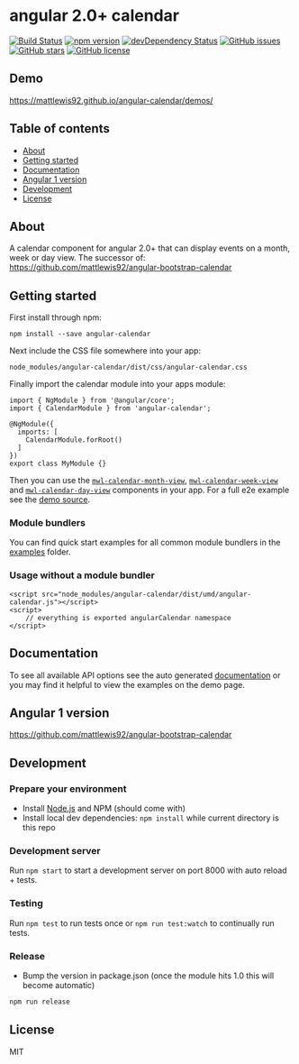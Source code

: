 # angular 2.0+ calendar
[![Build Status](https://travis-ci.org/mattlewis92/angular-calendar.svg?branch=master)](https://travis-ci.org/mattlewis92/angular-calendar)
[![npm version](https://badge.fury.io/js/angular-calendar.svg)](http://badge.fury.io/js/angular-calendar)
[![devDependency Status](https://david-dm.org/mattlewis92/angular-calendar/dev-status.svg)](https://david-dm.org/mattlewis92/angular-calendar?type=dev)
[![GitHub issues](https://img.shields.io/github/issues/mattlewis92/angular-calendar.svg)](https://github.com/mattlewis92/angular-calendar/issues)
[![GitHub stars](https://img.shields.io/github/stars/mattlewis92/angular-calendar.svg)](https://github.com/mattlewis92/angular-calendar/stargazers)
[![GitHub license](https://img.shields.io/badge/license-MIT-blue.svg)](https://raw.githubusercontent.com/mattlewis92/angular-calendar/master/LICENSE)

## Demo
https://mattlewis92.github.io/angular-calendar/demos/

## Table of contents

- [About](#about)
- [Getting started](#getting-started)
- [Documentation](#documentation)
- [Angular 1 version](#angular-1-version)
- [Development](#development)
- [License](#licence)

## About

A calendar component for angular 2.0+ that can display events on a month, week or day view. The successor of: https://github.com/mattlewis92/angular-bootstrap-calendar

## Getting started

First install through npm:
```
npm install --save angular-calendar
```

Next include the CSS file somewhere into your app:
```
node_modules/angular-calendar/dist/css/angular-calendar.css
```

Finally import the calendar module into your apps module:
```
import { NgModule } from '@angular/core';
import { CalendarModule } from 'angular-calendar';

@NgModule({
  imports: [
    CalendarModule.forRoot()
  ]
})
export class MyModule {}
```

Then you can use the [`mwl-calendar-month-view`](https://mattlewis92.github.io/angular-calendar/docs/classes/calendarmonthviewcomponent.html), [`mwl-calendar-week-view`](https://mattlewis92.github.io/angular-calendar/docs/classes/calendarweekviewcomponent.html) and [`mwl-calendar-day-view`](https://mattlewis92.github.io/angular-calendar/docs/classes/calendardayviewcomponent.html) components in your app. For a full e2e example see the [demo source](https://github.com/mattlewis92/angular-calendar/blob/master/demos). 

### Module bundlers

You can find quick start examples for all common module bundlers in the [examples](https://github.com/mattlewis92/angular-calendar/tree/master/build-tool-examples) folder.

### Usage without a module bundler
```
<script src="node_modules/angular-calendar/dist/umd/angular-calendar.js"></script>
<script>
    // everything is exported angularCalendar namespace
</script>
```

## Documentation
To see all available API options see the auto generated [documentation](https://mattlewis92.github.io/angular-calendar/docs/) or you may find it helpful to view the examples on the demo page.

## Angular 1 version
https://github.com/mattlewis92/angular-bootstrap-calendar

## Development

### Prepare your environment
* Install [Node.js](http://nodejs.org/) and NPM (should come with)
* Install local dev dependencies: `npm install` while current directory is this repo

### Development server
Run `npm start` to start a development server on port 8000 with auto reload + tests.

### Testing
Run `npm test` to run tests once or `npm run test:watch` to continually run tests.

### Release
* Bump the version in package.json (once the module hits 1.0 this will become automatic)
```bash
npm run release
```

## License

MIT
